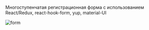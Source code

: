 Многоступенчатая регистрационная форма с использованием React/Redux, react-hook-form, yup, material-UI

![form](https://user-images.githubusercontent.com/75454363/115158992-a2668400-a099-11eb-8101-16a9a450224f.gif)
